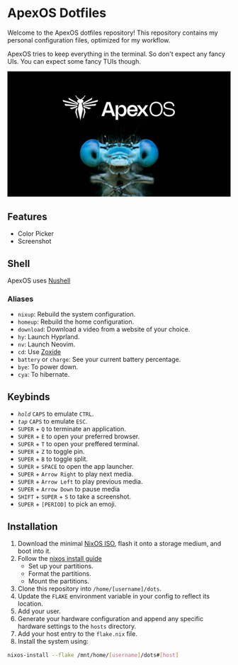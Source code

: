 # ApexOS Dotfiles

Welcome to the ApexOS dotfiles repository! This repository contains my personal configuration files, optimized for my workflow.

ApexOS tries to keep everything in the terminal. So don't expect any fancy UIs.
You can expect some fancy TUIs though.

![Banner](./assets/github/banner.png)

## Features

- Color Picker
- Screenshot

## Shell 

ApexOS uses [Nushell](https://www.nushell.sh/)

### Aliases

- `nixup`: Rebuild the system configuration.
- `homeup`: Rebuild the home configuration.
- `download`: Download a video from a website of your choice.
- `hy`: Launch Hyprland.
- `nv`: Launch Neovim.
- `cd`: Use [Zoxide](https://github.com/ajeetdsouza/zoxide)
- `battery` or `charge`: See your current battery percentage.
- `bye`: To power down.
- `cya`: To hibernate.

## Keybinds

- *`hold`* `CAPS` to emulate `CTRL`.
- *`tap`* `CAPS` to emulate `ESC`.
- `SUPER` + `Q` to terminate an application.
- `SUPER` + `E` to open your preferred browser.
- `SUPER` + `T` to open your preffered terminal.
- `SUPER` + `Z` to toggle pin.
- `SUPER` + `B` to toggle split.
- `SUPER` + `SPACE` to open the app launcher.
- `SUPER` + `Arrow Right` to play next media.
- `SUPER` + `Arrow Left` to play previous media.
- `SUPER` + `Arrow Down` to pause media
- `SHIFT` + `SUPER` + `S` to take a screenshot.
- `SUPER` + `[PERIOD]` to pick an emoji.

## Installation

1. Download the minimal [NixOS ISO](https://channels.nixos.org/nixos-24.05/latest-nixos-minimal-x86_64-linux.iso), flash it onto a storage medium, and boot into it.
2. Follow the [nixos install guide](https://nixos.org/manual/nixos/stable/#ch-installation)
   - Set up your partitions.
   - Format the partitions.
   - Mount the partitions.
5. Clone this repository into `/home/[username]/dots`.
6. Update the `FLAKE` environment variable in your config to reflect its location.
7. Add your user.
8. Generate your hardware configuration and append any specific hardware settings to the `hosts` directory.
9. Add your host entry to the `flake.nix` file.
10. Install the system using:
   ```bash
   nixos-install --flake /mnt/home/[username]/dots#[host]
